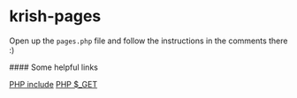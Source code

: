 # krish-pages

Open up the `pages.php` file and follow the instructions in the comments there :)

#### Some helpful links

[PHP include](http://php.net/manual/en/function.include.php)
[PHP $_GET](http://php.net/manual/en/reserved.variables.get.php)

